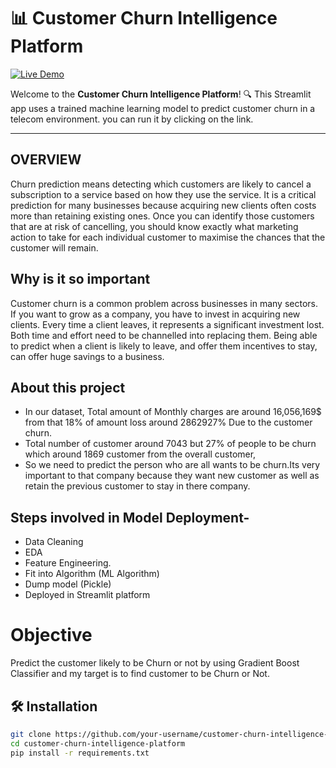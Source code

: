 # 📊 Customer Churn Intelligence Platform

[![Live Demo](https://img.shields.io/website?url=https%3A%2F%2Fcustomer-churn-intelligence-platformgit-f4ftmrzgrzaetqlbashkwb.streamlit.app&style=for-the-badge&label=Live%20App&logo=streamlit&color=brightgreen)](https://customer-churn-intelligence-platformgit-f4ftmrzgrzaetqlbashkwb.streamlit.app)

Welcome to the **Customer Churn Intelligence Platform**! 🔍 This Streamlit app uses a trained machine learning model to predict customer churn in a telecom environment.
you can run it by clicking on the link.

---
## OVERVIEW 
Churn prediction means detecting which customers are likely to cancel a subscription to a service based on how they use the service. It is a critical prediction for many businesses because acquiring new clients often costs more than retaining existing ones. Once you can identify those customers that are at risk of cancelling, you should know exactly what marketing action to take for each individual customer to maximise the chances that the customer will remain.

## Why is it so important
Customer churn is a common problem across businesses in many sectors. If you want to grow as a company, you have to invest in acquiring new clients. Every time a client leaves, it represents a significant investment lost. Both time and effort need to be channelled into replacing them. Being able to predict when a client is likely to leave, and offer them incentives to stay, can offer huge savings to a business.

## About this project 
- In our dataset, Total amount of Monthly charges are around 16,056,169$ from that 18% of amount loss around 2862927% Due to the customer churn.
- Total number of customer around 7043 but 27% of people to be churn which around 1869 customer from the overall customer,
- So we need to predict the person who are all wants to be churn.Its very important to that company because they want new customer as well as retain the previous customer to stay in there company.

## Steps involved in Model Deployment- 
- Data Cleaning
- EDA
- Feature Engineering.
- Fit into Algorithm (ML Algorithm)
- Dump model (Pickle)
- Deployed in Streamlit platform

# Objective
Predict the customer likely to be Churn or not by using Gradient Boost Classifier and my target is to find customer to be Churn or Not.






## 🛠️ Installation

```bash
git clone https://github.com/your-username/customer-churn-intelligence-platform.git
cd customer-churn-intelligence-platform
pip install -r requirements.txt
